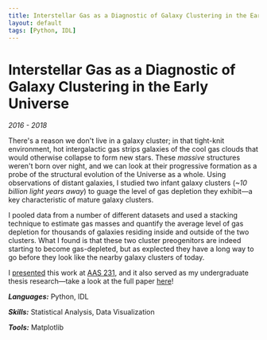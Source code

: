 ```yaml
---
title: Interstellar Gas as a Diagnostic of Galaxy Clustering in the Early Universe.
layout: default
tags: [Python, IDL]
---
```


# Interstellar Gas as a Diagnostic of Galaxy Clustering in the Early Universe

*2016 - 2018*

There's a reason we don't live in a galaxy cluster; in that tight-knit environment, hot intergalactic gas strips galaxies of the cool gas clouds that would otherwise collapse to form new stars. These *massive* structures weren't born over night, and we can look at their progressive formation as a probe of the structural evolution of the Universe as a whole. Using observations of distant galaxies, I studied two infant galaxy clusters (*~10 billion light years away*) to guage the level of gas depletion they exhibit—a key characteristic of mature galaxy clusters.

I pooled data from a number of different datasets and used a stacking technique to estimate gas masses and quantify the average level of gas depletion for thousands of galaxies residing inside and outside of the two clusters. What I found is that these two cluster preogenitors are indeed starting to become gas-depleted, but as explected they have a long way to go before they look like the nearby galaxy clusters of today.

I <a href="https://drive.google.com/file/d/1J-RZeRsGpwXLlqMqc-U7miK9JOZsq21z/view?usp=sharing" target="_blank">presented</a> this work at <a href="https://aas.org/meetings/aas231" target="_blank">AAS 231</a>, and it also served as my undergraduate thesis research—take a look at the full paper <a href="https://drive.google.com/file/d/1S9HbVbJdsQMnK8gdu0hk-k_XDal_pnUQ/view?usp=sharing" target="_blank">here</a>!

***Languages:*** Python, IDL

***Skills:*** Statistical Analysis, Data Visualization

***Tools:*** Matplotlib
